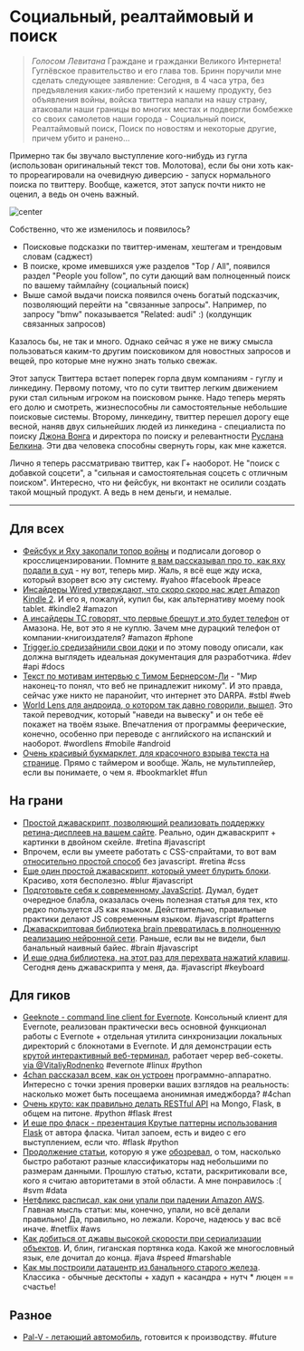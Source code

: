 # Социальный, реалтаймовый и поиск

> *Голосом Левитана*
> Граждане и гражданки Великого Интернета! 
> Гуглёвское правительство и его глава тов. Бринн поручили мне сделать следующее заявление: 
> Сегодня, в 4 часа утра, без предъявления каких-либо претензий к нашему продукту, без объявления войны, войска твиттера напали на нашу страну, атаковали наши границы во многих местах и подвергли бомбежке со своих самолетов наши города - Социальный поиск, Реалтаймовый поиск, Поиск по новостям и некоторые другие, причем убито и ранено…

Примерно так бы звучало выступление кого-нибудь из гугла (использован оригинальный текст тов. Молотова), если бы они хоть как-то прореагировали на очевидную диверсию - запуск нормального поиска по твиттеру. Вообще, кажется, этот запуск почти никто не оценил, а ведь он очень важный.

![center](http://askaaronlee.com/wp-content/uploads/2010/03/agoogleatweet.jpg)

Собственно, что же изменилось и появилось?

* Поисковые подсказки по твиттер-именам, хештегам и трендовым словам (саджест)
* В поиске, кроме имевшихся уже разделов "Top / All", появился раздел "People you follow", по сути дающий вам полноценный поиск по вашему таймлайну (социальный поиск)
* Выше самой выдачи поиска появился очень богатый подсказчик, позволяющий перейти на "связанные запросы". Например, по запросу "bmw" показывается "Related: audi" :) (колдунщик связанных запросов)

Казалось бы, не так и много. Однако сейчас я уже не вижу смысла пользоваться каким-то другим поисковиком для новостных запросов и вещей, про которые мне нужно знать только свежак.

Этот запуск Твиттера встает поперек горла двум компаниям - гуглу и линкедину. Первому потому, что по сути твиттер легким движением руки стал сильным игроком на поисковом рынке. Надо теперь мерять его долю и смотреть, жизнеспособны ли самостоятельные небольшие поисковые системы.
Второму, линкедину, твиттер перешел дорогу еще весной, наняв двух сильнейших людей из линкедина - специалиста по поиску [Джона Вонга](http://www.linkedin.com/in/javasoze) и директора по поиску и релевантности [Руслана Белкина](http://www.linkedin.com/in/rbelkin). Эти два человека способны свернуть горы, как мне кажется.

Лично я теперь рассматриваю твиттер, как Г+ наоборот. Не "поиск с добавкой соцсети", а "сильная и самостоятельная соцсеть с отличным поиском". Интересно, что ни фейсбук, ни вконтакт не осилили создать такой мощный продукт. А ведь в нем деньги, и немалые.

-----

## Для всех
* [Фейсбук и Яху закопали топор войны](http://techcrunch.com/2012/07/06/facebook-yahoo-cross-license/) и подписали договор о кросслицензировании. Помните [я вам рассказывал про то, как яху подали в суд](http://addmeto.cc/post/2012-03-13/) - ну вот, теперь мир. Жаль, я всё еще жду иска, который взорвет всю эту систему. #yahoo #facebook #peace
* [Инсайдеры Wired утверждают, что скоро скоро нас ждет Amazon Kindle 2](http://www.wired.com/gadgetlab/2012/07/kindle-fire-2-in-production/). И его я, пожалуй, купил бы, как альтернативу моему nook tablet. #kindle2 #amazon
* [А инсайдеры TC говорят, что первые брешут и это будет телефон](http://techcrunch.com/2012/07/06/amazon-is-reportedly-working-on-a-smartphone-but-cracking-the-market-wont-be-easy/) от Амазона. Не, вот это я не куплю. Зачем мне дурацкий телефон от компании-книгоиздателя? #amazon #phone
* [Trigger.io средизайнили свои доки](http://trigger.io/cross-platform-application-development-blog/2012/07/06/designing-docs-for-developers/) и по этому поводу описали, как должна выглядеть идеальная документация для разработчика. #dev #api #docs
* [Текст по мотивам интервью с Тимом Бернерсом-Ли](http://www.wired.com/wiredenterprise/2012/06/sir-tim-berners-lee/) - "Мир наконец-то понял, что веб не принадлежит никому". И это правда, сейчас уже никто не паранойит, что интернет это DARPA. #stbl #web
* [World Lens для андроида, о котором так давно говорили, вышел](http://blog.questvisual.com/post/26612327582/quest-visual-is-pleased-to-make-several). Это такой переводчик, который "наведи на вывеску" и он тебе её покажет на твоём языке. Впечатления от программы феерические, конечно, особенно при переводе с английского на испанский и наоборот.  #wordlens #mobile #android
* [Очень красивый букмарклет, для красочного взрыва текста на странице](http://fontbomb.ilex.ca). Прямо с таймером и вообще. Жаль, не мультиплейер, если вы понимаете, о чем я. #bookmarklet #fun

## На грани
* [Простой джаваскрипт, позволяющий реализовать поддержку ретина-дисплеев на вашем сайте](http://retinajs.com). Реально, один джаваскрипт + картинки в двойном скейле. #retina #javascript
* Впрочем, если вы умеете работать с CSS-спрайтами, то вот вам [относительно простой способ](http://miekd.com/articles/using-css-sprites-to-optimize-your-website-for-retina-displays/) без javascript. #retina #css
* [Еще один простой джаваскрипт, который умеет блурить блоки](http://blurjs.com). Красиво, хотя бесполезно. #blur #javascript
* [Подготовьте себя к современному JavaScript](http://www.codethinked.com/preparing-yourself-for-modern-javascript-development). Думал, будет очередное блабла, оказалась очень полезная статья для тех, кто редко пользуется JS как языком. Действительно, правильные практики делают JS современным языком. #javascript #patterns
* [Джаваскриптовая библиотека brain превратилась в полноценную реализацию нейронной сети](https://github.com/harthur/brain). Раньше, если вы не видели, был банальный наивный байес. #brain #javascript
* [И еще одна библиотека, на этот раз для перехвата нажатий клавиш](http://craig.is/killing/mice). Сегодня день джаваскрипта у меня, да. #javascript #keyboard

## Для гиков
* [Geeknote - command line client for Evernote](http://www.geeknote.me/). Консольный клиент для Evernote, реализован практически весь основной функционал работы с Evernote + отдельная утилита синхронизации локальных директорий с блокнотами в Evernote. И для демонстрации есть [крутой интерактивный веб-терминал](http://geeknote.me/try/), работает череp веб-сокеты. [via @VitaliyRodnenko](http://github.com/VitaliyRodnenko) #evernote #linux #python
* [4chan рассказал всем, как он устроен](http://content.4chan.org/tmp/extensions.html) программно-аппаратно. Интересно с точки зрения проверки ваших взглядов на реальность: насколько может быть посещаема анонимная имеджборда? #4chan
* [Очень круто: как правильно делать RESTful API](https://speakerdeck.com/u/nicola/p/developing-restful-web-apis-with-python-flask-and-mongodb) на Mongo, Flask, в общем на питоне. #python #flask #rest
* [И еще про фласк - презентация Крутые паттерны использования Flask](https://speakerdeck.com/u/mitsuhiko/p/advanced-flask-patterns) от автора фласка. Читал запоем, есть и видео с его выступлением, если что. #flask #python
* [Продолжение статьи](http://blog.explainmydata.com/2012/07/quick-classifiers-for-exploring-medium.html), которую я уже [обозревал](http://blog.explainmydata.com/2012/06/ntrain-24853-ntest-25147-ncorrupt.html), о том, насколько быстро работают разные классификаторы над небольшими по размерам данными. Прошлую статью, кстати, раскритиковали все, кого я считаю авторитетами в этой области. А мне понравилось :( #svm #data
* [Нетфликс расписал, как они упали при падении Amazon AWS](http://techblog.netflix.com/2012/07/lessons-netflix-learned-from-aws-storm.html). Главная мысль статьи: мы, конечно, упали, но всё делали правильно! Да, правильно, но лежали. Короче, надеюсь у вас всё иначе. #netflix #aws
* [Как добиться от джавы высокой скорости при сериализации объектов](http://mechanical-sympathy.blogspot.com/2012/07/native-cc-like-performance-for-java.html). И, блин, гиганская портянка кода. Какой же многословный язык, еле дочитал до конца. #java #speed #marshable
* [Как мы построили датацентр из банального старого железа](http://www.searchenabler.com/blog/build-your-own-data-center/). Классика - обычные десктопы + хадуп + касандра + нутч * люцен == счастье! 


## Разное
* [Pal-V - летающий автомобиль](http://pal-v.com), готовится к производству. #future